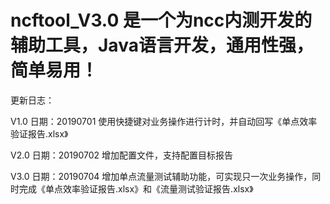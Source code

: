 # ncftool_V3.0 是一个为ncc内测开发的辅助工具，Java语言开发，通用性强，简单易用！

更新日志：

 V1.0 	日期：20190701
	使用快捷键对业务操作进行计时，并自动回写《单点效率验证报告.xlsx》
	
 V2.0		日期：20190702	
 	增加配置文件，支持配置目标报告

 V3.0		日期：20190704	
	增加单点流量测试辅助功能，可实现只一次业务操作，同时完成《单点效率验证报告.xlsx》和《流量测试验证报告.xlsx》
